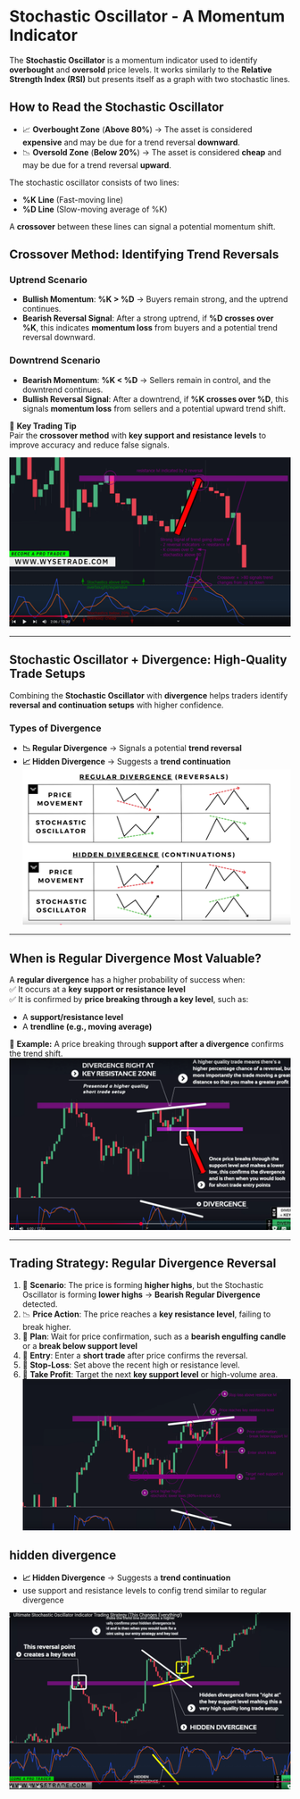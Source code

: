 # **Stochastic Oscillator - A Momentum Indicator**  
The **Stochastic Oscillator** is a momentum indicator used to identify **overbought** and **oversold** price levels. It works similarly to the **Relative Strength Index (RSI)** but presents itself as a graph with two stochastic lines.

## **How to Read the Stochastic Oscillator**  
- 📈 **Overbought Zone** (**Above 80%**) → The asset is considered **expensive** and may be due for a trend reversal **downward**.  
- 📉 **Oversold Zone** (**Below 20%**) → The asset is considered **cheap** and may be due for a trend reversal **upward**.  

The stochastic oscillator consists of two lines:  
- **%K Line** (Fast-moving line)  
- **%D Line** (Slow-moving average of %K)  

A **crossover** between these lines can signal a potential momentum shift.  
## **Crossover Method: Identifying Trend Reversals**  
### **Uptrend Scenario**  
- **Bullish Momentum**: **%K > %D** → Buyers remain strong, and the uptrend continues.  
- **Bearish Reversal Signal**: After a strong uptrend, if **%D crosses over %K**, this indicates **momentum loss** from buyers and a potential trend reversal downward.  

### **Downtrend Scenario**  
- **Bearish Momentum**: **%K < %D** → Sellers remain in control, and the downtrend continues.  
- **Bullish Reversal Signal**: After a downtrend, if **%K crosses over %D**, this signals **momentum loss** from sellers and a potential upward trend shift.  

🔹 **Key Trading Tip**  
Pair the **crossover method** with **key support and resistance levels** to improve accuracy and reduce false signals.

![Alt text](images/b2_stochastic_oscilator.png)

---

## **Stochastic Oscillator + Divergence: High-Quality Trade Setups**  
Combining the **Stochastic Oscillator** with **divergence** helps traders identify **reversal and continuation setups** with higher confidence.

### **Types of Divergence**  
- **📉 Regular Divergence** → Signals a potential **trend reversal**  
- **📈 Hidden Divergence** → Suggests a **trend continuation**  
![Alt text](images/b2_divergence.png)
---

## **When is Regular Divergence Most Valuable?**  
A **regular divergence** has a higher probability of success when:  
✅ It occurs at a **key support or resistance level**  
✅ It is confirmed by **price breaking through a key level**, such as:  
   - A **support/resistance level**  
   - A **trendline (e.g., moving average)**  

📌 **Example:** A price breaking through **support after a divergence** confirms the trend shift.
![Alt text](images/b2_stochastic_oscilator_divergence.png)

---
## **Trading Strategy: Regular Divergence Reversal**
1. 📌 **Scenario**: The price is forming **higher highs**, but the Stochastic Oscillator is forming **lower highs** → **Bearish Regular Divergence** detected. 
2.  📉 **Price Action**: The price reaches a **key resistance level**, failing to break higher. 
3. 👀 **Plan**: Wait for price confirmation, such as a **bearish engulfing candle** or a **break below support level**
4. 🎯 **Entry**: Enter a **short trade** after price confirms the reversal. 
5. 📍 **Stop-Loss**: Set above the recent high or resistance level. 
6. 🚀 **Take Profit**: Target the next **key support level** or high-volume area.
![Alt text](images/b2_strategy.png)

 ## hidden divergence
 - **📈 Hidden Divergence** → Suggests a **trend continuation**  
 - use support and resistance levels to config trend similar to regular divergence

![Alt text](images/b2_hidden_divergence.png)
